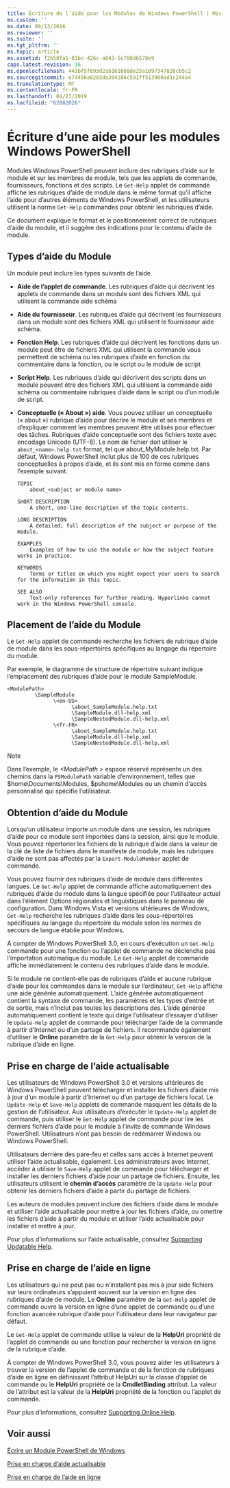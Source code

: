 ```yaml
---
title: Écriture de l’aide pour les Modules de Windows PowerShell | Microsoft Docs
ms.custom: ''
ms.date: 09/13/2016
ms.reviewer: ''
ms.suite: ''
ms.tgt_pltfrm: ''
ms.topic: article
ms.assetid: f2b58fa5-01bc-426c-a043-5c700d6578e9
caps.latest.revision: 16
ms.openlocfilehash: 443bf5f693d2ab161668de25a1097347826cb5c2
ms.sourcegitcommit: e7445ba8203da304286c591ff513900ad1c244a4
ms.translationtype: MT
ms.contentlocale: fr-FR
ms.lasthandoff: 04/23/2019
ms.locfileid: "62082026"
---
```

# <a name="writing-help-for-windows-powershell-modules"></a>Écriture d’une aide pour les modules Windows PowerShell

Modules Windows PowerShell peuvent inclure des rubriques d’aide sur le module et sur les membres de module, tels que les applets de commande, fournisseurs, fonctions et des scripts. Le `Get-Help` applet de commande affiche les rubriques d’aide de module dans le même format qu’il affiche l’aide pour d’autres éléments de Windows PowerShell, et les utilisateurs utilisent la norme `Get-Help` commandes pour obtenir les rubriques d’aide.

Ce document explique le format et le positionnement correct de rubriques d’aide du module, et il suggère des indications pour le contenu d’aide de module.

## <a name="types-of-module-help"></a>Types d’aide du Module

Un module peut inclure les types suivants de l’aide.

- **Aide de l’applet de commande**. Les rubriques d’aide qui décrivent les applets de commande dans un module sont des fichiers XML qui utilisent la commande aide schéma

- **Aide du fournisseur**. Les rubriques d’aide qui décrivent les fournisseurs dans un module sont des fichiers XML qui utilisent le fournisseur aide schéma.

- **Fonction Help**. Les rubriques d’aide qui décrivent les fonctions dans un module peut être de fichiers XML qui utilisent la commande vous permettent de schéma ou les rubriques d’aide en fonction du commentaire dans la fonction, ou le script ou le module de script

- **Script Help**. Les rubriques d’aide qui décrivent des scripts dans un module peuvent être des fichiers XML qui utilisent la commande aide schéma ou commentaire rubriques d’aide dans le script ou d’un module de script.

- **Conceptuelle (« About ») aide**. Vous pouvez utiliser un conceptuelle (« about ») rubrique d’aide pour décrire le module et ses membres et d’expliquer comment les membres peuvent être utilisés pour effectuer des tâches. Rubriques d’aide conceptuelle sont des fichiers texte avec encodage Unicode (UTF-8). Le nom de fichier doit utiliser le `about_<name>.help.txt` format, tel que about_MyModule.help.txt. Par défaut, Windows PowerShell inclut plus de 100 de ces rubriques conceptuelles à propos d’aide, et ils sont mis en forme comme dans l’exemple suivant.

  ```
  TOPIC
      about_<subject or module name>

  SHORT DESCRIPTION
      A short, one-line description of the topic contents.

  LONG DESCRIPTION
      A detailed, full description of the subject or purpose of the module.

  EXAMPLES
      Examples of how to use the module or how the subject feature works in practice.

  KEYWORDS
      Terms or titles on which you might expect your users to search for the information in this topic.

  SEE ALSO
      Text-only references for further reading. Hyperlinks cannot work in the Windows PowerShell console.

  ```

## <a name="placement-of-module-help"></a>Placement de l’aide du Module

Le `Get-Help` applet de commande recherche les fichiers de rubrique d’aide de module dans les sous-répertoires spécifiques au langage du répertoire du module.

Par exemple, le diagramme de structure de répertoire suivant indique l’emplacement des rubriques d’aide pour le module SampleModule.

```
<ModulePath>
         \SampleModule
               \<en-US>
                     \about_SampleModule.help.txt
                     \SampleModule.dll-help.xml
                     \SampleNestedModule.dll-help.xml
               \<fr-FR>
                     \about_SampleModule.help.txt
                     \SampleModule.dll-help.xml
                     \SampleNestedModule.dll-help.xml

```

> [!NOTE]
> Dans l’exemple, le  *\<ModulePath >* espace réservé représente un des chemins dans la `PSModulePath` variable d’environnement, telles que $home\Documents\Modules, $pshome\Modules ou un chemin d’accès personnalisé qui spécifie l’utilisateur.

## <a name="getting-module-help"></a>Obtention d’aide du Module

Lorsqu’un utilisateur importe un module dans une session, les rubriques d’aide pour ce module sont importées dans la session, ainsi que le module. Vous pouvez répertorier les fichiers de la rubrique d’aide dans la valeur de la clé de liste de fichiers dans le manifeste de module, mais les rubriques d’aide ne sont pas affectés par la `Export-ModuleMember` applet de commande.

Vous pouvez fournir des rubriques d’aide de module dans différentes langues. Le `Get-Help` applet de commande affiche automatiquement des rubriques d’aide du module dans la langue spécifiée pour l’utilisateur actuel dans l’élément Options régionales et linguistiques dans le panneau de configuration. Dans Windows Vista et versions ultérieures de Windows, `Get-Help` recherche les rubriques d’aide dans les sous-répertoires spécifiques au langage du répertoire du module selon les normes de secours de langue établie pour Windows.

À compter de Windows PowerShell 3.0, en cours d’exécution un `Get-Help` commande pour une fonction ou l’applet de commande ne déclenche pas l’importation automatique du module. Le `Get-Help` applet de commande affiche immédiatement le contenu des rubriques d’aide dans le module.

Si le module ne contient-elle pas de rubriques d’aide et aucune rubrique d’aide pour les commandes dans le module sur l’ordinateur, `Get-Help` affiche une aide générée automatiquement. L’aide générée automatiquement contient la syntaxe de commande, les paramètres et les types d’entrée et de sortie, mais n’inclut pas toutes les descriptions des. L’aide générée automatiquement contient le texte qui dirige l’utilisateur d’essayer d’utiliser le `Update-Help` applet de commande pour télécharger l’aide de la commande à partir d’Internet ou d’un partage de fichiers. Il recommande également d’utiliser le **Online** paramètre de la `Get-Help` pour obtenir la version de la rubrique d’aide en ligne.

## <a name="supporting-updatable-help"></a>Prise en charge de l’aide actualisable

Les utilisateurs de Windows PowerShell 3.0 et versions ultérieures de Windows PowerShell peuvent télécharger et installer les fichiers d’aide mis à jour d’un module à partir d’Internet ou d’un partage de fichiers local. Le `Update-Help` et `Save-Help` applets de commande masquent les détails de la gestion de l’utilisateur. Aux utilisateurs d’exécuter le `Update-Help` applet de commande, puis utiliser le `Get-Help` applet de commande pour lire les derniers fichiers d’aide pour le module à l’invite de commande Windows PowerShell. Utilisateurs n’ont pas besoin de redémarrer Windows ou Windows PowerShell.

Utilisateurs derrière des pare-feu et celles sans accès à Internet peuvent utiliser l’aide actualisable, également. Les administrateurs avec Internet, accéder à utiliser le `Save-Help` applet de commande pour télécharger et installer les derniers fichiers d’aide pour un partage de fichiers. Ensuite, les utilisateurs utilisent le **chemin d’accès** paramètre de la `Update-Help` pour obtenir les derniers fichiers d’aide à partir du partage de fichiers.

Les auteurs de modules peuvent inclure des fichiers d’aide dans le module et utiliser l’aide actualisable pour mettre à jour les fichiers d’aide, ou omettre les fichiers d’aide à partir du module et utiliser l’aide actualisable pour installer et mettre à jour.

Pour plus d’informations sur l’aide actualisable, consultez [Supporting Updatable Help](./supporting-updatable-help.md).

## <a name="supporting-online-help"></a>Prise en charge de l’aide en ligne

Les utilisateurs qui ne peut pas ou n’installent pas mis à jour aide fichiers sur leurs ordinateurs s’appuient souvent sur la version en ligne des rubriques d’aide de module. Le **Online** paramètre de la `Get-Help` applet de commande ouvre la version en ligne d’une applet de commande ou d’une fonction avancée rubrique d’aide pour l’utilisateur dans leur navigateur par défaut.

Le `Get-Help` applet de commande utilise la valeur de la **HelpUri** propriété de l’applet de commande ou une fonction pour rechercher la version en ligne de la rubrique d’aide.

À compter de Windows PowerShell 3.0, vous pouvez aider les utilisateurs à trouver la version de l’applet de commande et de la fonction de rubriques d’aide en ligne en définissant l’attribut HelpUri sur la classe d’applet de commande ou le **HelpUri** propriété de la **CmdletBinding** attribut. La valeur de l’attribut est la valeur de la **HelpUri** propriété de la fonction ou l’applet de commande.

Pour plus d’informations, consultez [Supporting Online Help](./supporting-online-help.md).

## <a name="see-also"></a>Voir aussi

[Écrire un Module PowerShell de Windows](./writing-a-windows-powershell-module.md)

[Prise en charge d’aide actualisable](./supporting-updatable-help.md)

[Prise en charge de l’aide en ligne](./supporting-online-help.md)
